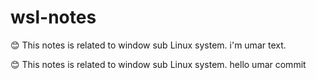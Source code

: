 # wsl-notes
😊 This notes is related to window sub Linux system. i'm umar text.

😊 This notes is related to window sub Linux system.
  hello umar commit

